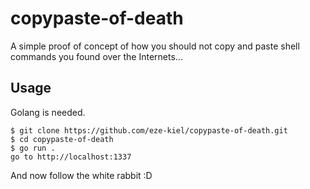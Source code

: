 # copypaste-of-death

A simple proof of concept of how you should not copy and paste shell commands you found over the Internets...

## Usage

Golang is needed.

```
$ git clone https://github.com/eze-kiel/copypaste-of-death.git
$ cd copypaste-of-death
$ go run .
go to http://localhost:1337
```
And now follow the white rabbit :D